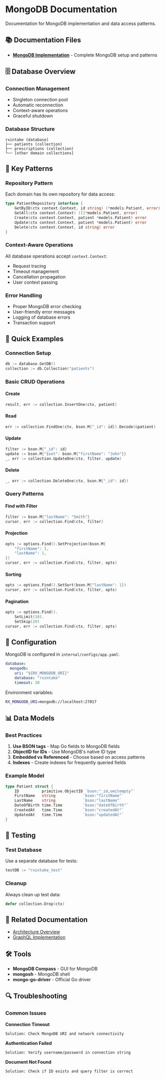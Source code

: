# MongoDB Documentation

Documentation for MongoDB implementation and data access patterns.

## 📚 Documentation Files

- **[MongoDB Implementation](./MONGODB_IMPLEMENTATION.md)** - Complete MongoDB setup and patterns

## 🗄️ Database Overview

### Connection Management
- Singleton connection pool
- Automatic reconnection
- Context-aware operations
- Graceful shutdown

### Database Structure
```
rxintake (database)
├── patients (collection)
├── prescriptions (collection)
└── [other domain collections]
```

## 🔑 Key Patterns

### Repository Pattern
Each domain has its own repository for data access:

```go
type PatientRepository interface {
    GetByID(ctx context.Context, id string) (*models.Patient, error)
    GetAll(ctx context.Context) ([]*models.Patient, error)
    Create(ctx context.Context, patient *models.Patient) error
    Update(ctx context.Context, patient *models.Patient) error
    Delete(ctx context.Context, id string) error
}
```

### Context-Aware Operations
All database operations accept `context.Context`:
- Request tracing
- Timeout management
- Cancellation propagation
- User context passing

### Error Handling
- Proper MongoDB error checking
- User-friendly error messages
- Logging of database errors
- Transaction support

## 🚀 Quick Examples

### Connection Setup
```go
db := database.GetDB()
collection := db.Collection("patients")
```

### Basic CRUD Operations

#### Create
```go
result, err := collection.InsertOne(ctx, patient)
```

#### Read
```go
err := collection.FindOne(ctx, bson.M{"_id": id}).Decode(&patient)
```

#### Update
```go
filter := bson.M{"_id": id}
update := bson.M{"$set": bson.M{"firstName": "John"}}
_, err := collection.UpdateOne(ctx, filter, update)
```

#### Delete
```go
_, err := collection.DeleteOne(ctx, bson.M{"_id": id})
```

### Query Patterns

#### Find with Filter
```go
filter := bson.M{"lastName": "Smith"}
cursor, err := collection.Find(ctx, filter)
```

#### Projection
```go
opts := options.Find().SetProjection(bson.M{
    "firstName": 1,
    "lastName": 1,
})
cursor, err := collection.Find(ctx, filter, opts)
```

#### Sorting
```go
opts := options.Find().SetSort(bson.M{"lastName": 1})
cursor, err := collection.Find(ctx, filter, opts)
```

#### Pagination
```go
opts := options.Find().
    SetLimit(10).
    SetSkip(20)
cursor, err := collection.Find(ctx, filter, opts)
```

## 🔧 Configuration

MongoDB is configured in `internal/configs/app.yaml`:
```yaml
database:
  mongodb:
    uri: "${RX_MONGODB_URI}"
    database: "rxintake"
    timeout: 30
```

Environment variables:
```bash
RX_MONGODB_URI=mongodb://localhost:27017
```

## 📊 Data Models

### Best Practices
1. **Use BSON tags** - Map Go fields to MongoDB fields
2. **ObjectID for IDs** - Use MongoDB's native ID type
3. **Embedded vs Referenced** - Choose based on access patterns
4. **Indexes** - Create indexes for frequently queried fields

### Example Model
```go
type Patient struct {
    ID          primitive.ObjectID `bson:"_id,omitempty"`
    FirstName   string            `bson:"firstName"`
    LastName    string            `bson:"lastName"`
    DateOfBirth time.Time         `bson:"dateOfBirth"`
    CreatedAt   time.Time         `bson:"createdAt"`
    UpdatedAt   time.Time         `bson:"updatedAt"`
}
```

## 🧪 Testing

### Test Database
Use a separate database for tests:
```go
testDB := "rxintake_test"
```

### Cleanup
Always clean up test data:
```go
defer collection.Drop(ctx)
```

## 📖 Related Documentation

- [Architecture Overview](../architecture/ARCHITECTURE.md)
- [GraphQL Implementation](../graphql/GRAPHQL_IMPLEMENTATION.md)

## 🛠️ Tools

- **MongoDB Compass** - GUI for MongoDB
- **mongosh** - MongoDB shell
- **mongo-go-driver** - Official Go driver

## 🔍 Troubleshooting

### Common Issues

**Connection Timeout**
```
Solution: Check MongoDB URI and network connectivity
```

**Authentication Failed**
```
Solution: Verify username/password in connection string
```

**Document Not Found**
```
Solution: Check if ID exists and query filter is correct
```

